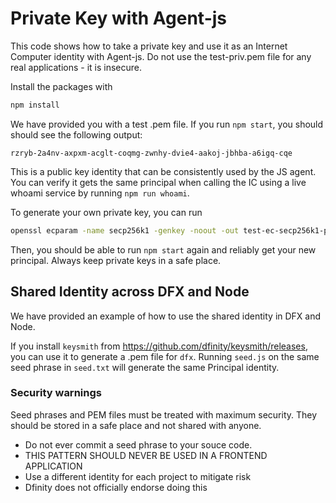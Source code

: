 # Private Key with Agent-js

This code shows how to take a private key and use it as an Internet Computer identity with Agent-js. Do not use the test-priv.pem file for any real applications - it is insecure.

Install the packages with 

```sh
npm install
```

We have provided you with a test .pem file. If you run `npm start`, you should should see the following output:
```
rzryb-2a4nv-axpxm-acglt-coqmg-zwnhy-dvie4-aakoj-jbhba-a6igq-cqe
```

This is a public key identity that can be consistently used by the JS agent. You can verify it gets the same principal when calling the IC using a live whoami service by running `npm run whoami`.

To generate your own private key, you can run

```sh
openssl ecparam -name secp256k1 -genkey -noout -out test-ec-secp256k1-priv-key.pem
```

Then, you should be able to run `npm start` again and reliably get your new principal. Always keep private keys in a safe place.


## Shared Identity across DFX and Node
We have provided an example of how to use the shared identity in DFX and Node.

If you install `keysmith` from https://github.com/dfinity/keysmith/releases, you can use it to generate a .pem file for `dfx`. Running `seed.js` on the same seed phrase in `seed.txt` will generate the same Principal identity.

### Security warnings
Seed phrases and PEM files must be treated with maximum security. They should be stored in a safe place and not shared with anyone.

* Do not ever commit a seed phrase to your souce code.
* THIS PATTERN SHOULD NEVER BE USED IN A FRONTEND APPLICATION
* Use a different identity for each project to mitigate risk
* Dfinity does not officially endorse doing this
